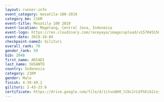 ```yaml
---
layout: runner-info 
event_category: mesatila-100-2019 
category_km: 21KM 
event-title: Mesatila 100 2019 
event-location: Magelang, Central Java, Indonesia 
event-logo: https://res.cloudinary.com/raceyaya/image/upload/v1570451507/logo/mesastila100_jin7bl.jpg 
event-date: 2019-10-04 
checkpoint-name2: Gilituri 
overall_rank: 70
gender_rank: 59
bib: 2048
first_name: ARIADI
last_name: SUSANTO
country: Indonesia
category: 21KM
gender: Male
finish: 4-39-49.2
gilituri: 2-43-23.6
certificate: https://drive.google.com/file/d/1itvoQkM_lCDc2rLDfhEib2zzyi4-APBs/view?usp=sharing
---
```

